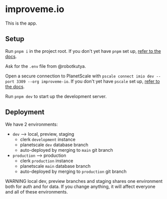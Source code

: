 # improveme.io

This is the app.

## Setup

Run `pnpm i` in the project root. If you don't yet have `pnpm` set up, [refer to the docs](https://pnpm.io/installation#using-homebrew).

Ask for the `.env` file from @robotkutya.

Open a secure connection to PlanetScale with `pscale connect imio dev --port 3309 --org improveme-io`. If you don't yet have `pscale` set up, [refer to the docs](https://github.com/planetscale/cli#installation).

Run `pnpm dev` to start up the development server.

## Deployment

We have 2 environments:

- `dev` --> local, preview, staging
  - clerk `development` instance
  - planetscale `dev` database branch
  - auto-deployed by merging to `main` git branch
- `production` --> production
  - clerk `production` instance
  - planetscale `main` database branch
  - auto-deployed by merging to `production` git branch

WARNING local dev, preview branches and staging shares one environment both for auth and for data. If you change anything, it will affect everyone and all of these environments.
